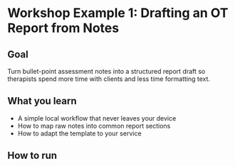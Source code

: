 # Workshop Example 1: Drafting an OT Report from Notes

## Goal
Turn bullet-point assessment notes into a structured report draft so therapists spend more time with clients and less time formatting text.

## What you learn
- A simple local workflow that never leaves your device
- How to map raw notes into common report sections
- How to adapt the template to your service

## How to run

